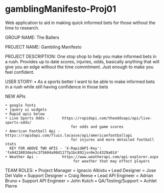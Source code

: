 # gamblingManifesto-Proj01
Web application to aid in making quick informed bets for those without the time to research.

GROUP NAME:
The Ballers

PROJECT NAME: 
Gambling Manifesto


PROJECT DESCRIPTION:
	One stop shop to help you make informed bets in a rush.  Provides up to date scores, injuries, odds, basically anything that will give you an edge without the time commitment. Just enough to make you feel confident.


USER STORY:
    • As a sports better I want to be able to make informed bets in a rush while still having confidence in those bets



NEW APIs
      
    • google fonts
    • jquery ui widgets
    • Rapid apis below 
    • Live Sports Odds -      https://rapidapi.com/theoddsapi/api/live-sports-odds/
                                  for odds and game scores
    • American Football Api - https://rapidapi.com/fluis.lacasse/api/americanfootballapi
                                  for injures and more detailed football stats
	  KEY FOR ABOVE TWO APIS - 'X-RapidAPI-Key': 'fa9423803dmshc3f5604a90d1177p1bc892jsn9e3c4329a014'
    • Weather Api -           https://www.weatherapi.com/api-explorer.aspx
                                   for weather that may effect players


TEAM ROLES:
    • Project Manager  =     Ignacio Albistu
    • Lead Designer    =     Jose Del Valle
    • Support Designer =     Craig Reese
    • Lead API Engineer =    Adrian Bruno
    • Support API Engineer = John Kutch
    • QA/Testing/Support =   Achlet Pierre
